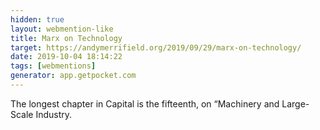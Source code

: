 ```yaml
---
hidden: true
layout: webmention-like
title: Marx on Technology
target: https://andymerrifield.org/2019/09/29/marx-on-technology/
date: 2019-10-04 18:14:22
tags: [webmentions]
generator: app.getpocket.com
---
```



The longest chapter in Capital is the fifteenth, on “Machinery and Large-Scale Industry.




